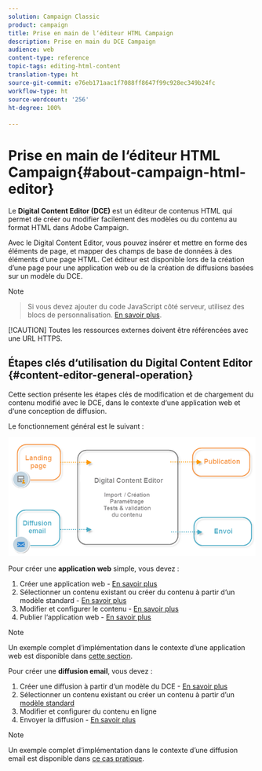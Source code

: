 ```yaml
---
solution: Campaign Classic
product: campaign
title: Prise en main de l‘éditeur HTML Campaign
description: Prise en main du DCE Campaign
audience: web
content-type: reference
topic-tags: editing-html-content
translation-type: ht
source-git-commit: e76eb171aac1f7088ff8647f99c928ec349b24fc
workflow-type: ht
source-wordcount: '256'
ht-degree: 100%

---
```



# Prise en main de l‘éditeur HTML Campaign{#about-campaign-html-editor}

Le **Digital Content Editor (DCE)** est un éditeur de contenus HTML qui permet de créer ou modifier facilement des modèles ou du contenu au format HTML dans Adobe Campaign.

Avec le Digital Content Editor, vous pouvez insérer et mettre en forme des éléments de page, et mapper des champs de base de données à des éléments d‘une page HTML. Cet éditeur est disponible lors de la création d’une page pour une application web ou de la création de diffusions basées sur un modèle du DCE.

>[!NOTE]
>>Si vous devez ajouter du code JavaScript côté serveur, utilisez des blocs de personnalisation. [En savoir plus](../../delivery/using/personalization-blocks.md).
>
>[!CAUTION]
Toutes les ressources externes doivent être référencées avec une URL HTTPS.

## Étapes clés d‘utilisation du Digital Content Editor {#content-editor-general-operation}

Cette section présente les étapes clés de modification et de chargement du contenu modifié avec le DCE, dans le contexte d‘une application web et d‘une conception de diffusion.

Le fonctionnement général est le suivant :

![](assets/dce_schema.png)

Pour créer une **application web** simple, vous devez :

1. Créer une application web - [En savoir plus](../../web/using/creating-a-landing-page.md)
1. Sélectionner un contenu existant ou créer du contenu à partir d‘un modèle standard - [En savoir plus](../../web/using/template-management.md)
1. Modifier et configurer le contenu - [En savoir plus](../../web/using/editing-content.md)
1. Publier l‘application web - [En savoir plus](../../web/using/creating-a-landing-page.md#step-3---publishing-content)

>[!NOTE]
Un exemple complet d’implémentation dans le contexte d’une application web est disponible dans [cette section](../../web/using/creating-a-landing-page.md).

Pour créer une **diffusion email**, vous devez :

1. Créer une diffusion à partir d‘un modèle du DCE - [En savoir plus](../../web/using/use-case--creating-an-email-delivery.md)
1. Sélectionner un contenu existant ou créer un contenu à partir d’un [modèle standard](../../web/using/template-management.md)
1. Modifier et configurer du contenu en ligne
1. Envoyer la diffusion - [En savoir plus](../../delivery/using/steps-about-delivery-creation-steps.md)

>[!NOTE]
Un exemple complet d‘implémentation dans le contexte d’une diffusion email est disponible dans [ce cas pratique](../../web/using/use-case--creating-an-email-delivery.md).
